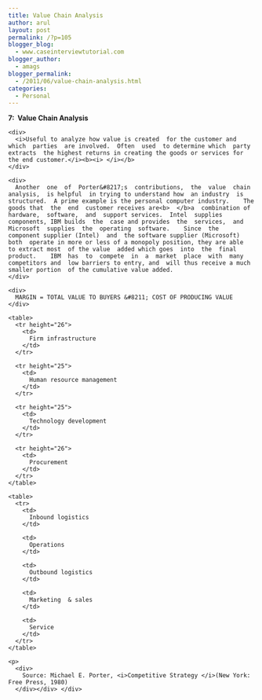 ```yaml
---
title: Value Chain Analysis
author: arul
layout: post
permalink: /?p=105
blogger_blog:
  - www.caseinterviewtutorial.com
blogger_author:
  - amags
blogger_permalink:
  - /2011/06/value-chain-analysis.html
categories:
  - Personal
---
```

<div>
  <div>
    <div>
      <b>7:  Value Chain Analysis</b>
    </div>
    
    <div>
      <i>Useful to analyze how value is created  for the customer and  which  parties  are involved.  Often  used  to determine which  party extracts  the highest returns in creating the goods or services for the end customer.</i><b><i> </i></b>
    </div>
    
    <div>
      Another  one  of  Porter&#8217;s  contributions,  the  value  chain  analysis,  is helpful  in trying to understand how  an industry  is structured.  A prime example is the personal computer industry.    The goods that  the  end  customer receives are<b>  </b>a  combination of hardware,  software,  and  support services.  Intel  supplies components, IBM builds  the  case and provides  the  services,  and  Microsoft  supplies  the  operating  software.    Since  the  component supplier (Intel)  and  the software supplier (Microsoft)  both  operate in more or less of a monopoly position, they are able  to extract most  of the value  added which goes  into  the  final  product.    IBM  has  to  compete  in  a  market  place  with  many competitors and  low barriers to entry, and  will thus receive a much  smaller portion  of the cumulative value added.
    </div>
    
    <div>
      MARGIN = TOTAL VALUE TO BUYERS &#8211; COST OF PRODUCING VALUE
    </div>
    
    <table>
      <tr height="26">
        <td>
          Firm infrastructure
        </td>
      </tr>
      
      <tr height="25">
        <td>
          Human resource management
        </td>
      </tr>
      
      <tr height="25">
        <td>
          Technology development
        </td>
      </tr>
      
      <tr height="26">
        <td>
          Procurement
        </td>
      </tr>
    </table>
    
    <table>
      <tr>
        <td>
          Inbound logistics
        </td>
        
        <td>
          Operations
        </td>
        
        <td>
          Outbound logistics
        </td>
        
        <td>
          Marketing  & sales
        </td>
        
        <td>
          Service
        </td>
      </tr>
    </table>
    
    <p>
      <div>
        Source: Michael E. Porter, <i>Competitive Strategy </i>(New York: Free Press, 1980)
      </div></div> </div>